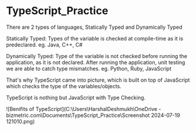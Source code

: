 # TypeScript_Practice

There are 2 types of languages, Statically Typed and Dynamically Typed

Statically Typed:
Types of the variable is checked at compile-time as it is predeclared.
eg. Java, C++, C#

Dynamically Typed:
Type of the variable is not checked before running the application, as it is not declared.
After running the application, unit testing we are able to catch type mismatches.
eg. Python, Ruby, JavaScript

That's why TypeScript came into picture, which is built on top of JavaScript which checks the type of the variables/objects.

TypeScript is nothing but JavaScript with Type Checking.

![Benifits of TypeScript](C:\Users\HarshalDeshmukh\OneDrive - bizmetric.com\Documents\TypeScript_Practice\Screenshot 2024-07-19 121010.png)
